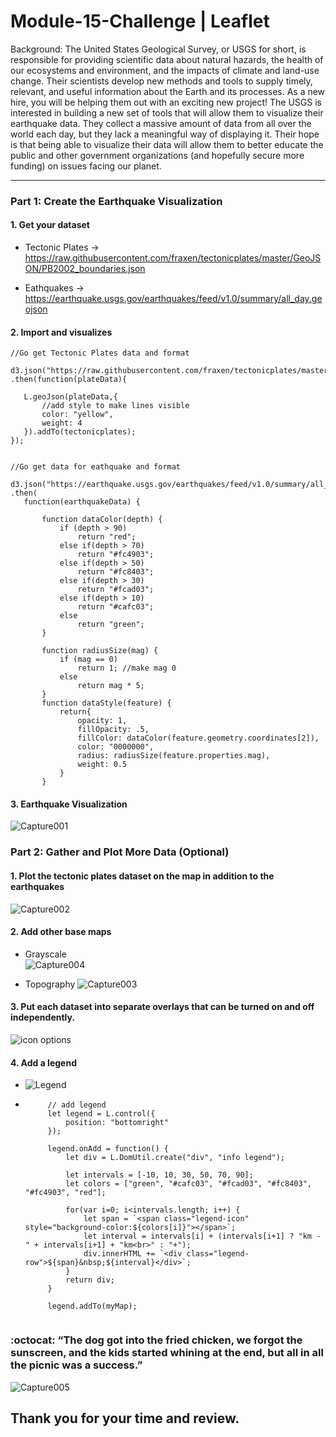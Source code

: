 # Module-15-Challenge | Leaflet



Background:
The United States Geological Survey, or USGS for short, is responsible for providing scientific data about natural hazards, the health of our ecosystems and environment, and the impacts of climate and land-use change. Their scientists develop new methods and tools to supply timely, relevant, and useful information about the Earth and its processes. As a new hire, you will be helping them out with an exciting new project!
The USGS is interested in building a new set of tools that will allow them to visualize their earthquake data. They collect a massive amount of data from all over the world each day, but they lack a meaningful way of displaying it. Their hope is that being able to visualize their data will allow them to better educate the public and other government organizations (and hopefully secure more funding) on issues facing our planet.


-----------




### Part 1: Create the Earthquake Visualization

#### 1. Get your dataset

  - Tectonic Plates -> https://raw.githubusercontent.com/fraxen/tectonicplates/master/GeoJSON/PB2002_boundaries.json
  
  - Eathquakes -> https://earthquake.usgs.gov/earthquakes/feed/v1.0/summary/all_day.geojson


#### 2. Import and visualizes


 ````
//Go get Tectonic Plates data and format

d3.json("https://raw.githubusercontent.com/fraxen/tectonicplates/master/GeoJSON/PB2002_boundaries.json")
.then(function(plateData){

    L.geoJson(plateData,{
        //add style to make lines visible
        color: "yellow",
        weight: 4
    }).addTo(tectonicplates);
});


//Go get data for eathquake and format

d3.json("https://earthquake.usgs.gov/earthquakes/feed/v1.0/summary/all_day.geojson")
.then(
    function(earthquakeData) {

        function dataColor(depth) {
            if (depth > 90)
                return "red";
            else if(depth > 70)
                return "#fc4903";
            else if(depth > 50)
                return "#fc8403";
            else if(depth > 30)
                return "#fcad03";
            else if(depth > 10)
                return "#cafc03";
            else 
                return "green"; 
        }
        
        function radiusSize(mag) {
            if (mag == 0)
                return 1; //make mag 0
            else
                return mag * 5;
        }
        function dataStyle(feature) {
            return{
                opacity: 1,
                fillOpacity: .5,
                fillColor: dataColor(feature.geometry.coordinates[2]),
                color: "0000000",
                radius: radiusSize(feature.properties.mag),
                weight: 0.5
            }
        }
````


#### 3. Earthquake Visualization
![Capture001](https://user-images.githubusercontent.com/30300016/197085636-b3ecc3ca-be31-4af2-8807-259449fa77b0.JPG)



### Part 2: Gather and Plot More Data (Optional)

#### 1. Plot the tectonic plates dataset on the map in addition to the earthquakes
  ![Capture002](https://user-images.githubusercontent.com/30300016/197085791-f43531a5-fa1f-4904-a182-e8f37a98a73e.JPG)


#### 2. Add other base maps

 - Grayscale   
    ![Capture004](https://user-images.githubusercontent.com/30300016/197085149-fd4d44f6-54d0-4361-8481-94388ae482ce.JPG)

 - Topography
     ![Capture003](https://user-images.githubusercontent.com/30300016/197085156-35b13113-b35a-42ec-8884-2cacd92f48b0.JPG)



#### 3. Put each dataset into separate overlays that can be turned on and off independently.

  ![icon options](https://user-images.githubusercontent.com/30300016/197085995-695e201f-b38f-4756-b602-b422f20d2a5a.JPG)

#### 4. Add a legend

- ![Legend](https://user-images.githubusercontent.com/30300016/197086154-5776d2e9-5c56-4fe0-92be-2798158af686.JPG)
-  ````
        // add legend
        let legend = L.control({
            position: "bottomright"
        });

        legend.onAdd = function() {
            let div = L.DomUtil.create("div", "info legend");

            let intervals = [-10, 10, 30, 50, 70, 90];
            let colors = ["green", "#cafc03", "#fcad03", "#fc8403", "#fc4903", "red"];

            for(var i=0; i<intervals.length; i++) {
                let span = `<span class="legend-icon" style="background-color:${colors[i]}"></span>`;
                let interval = intervals[i] + (intervals[i+1] ? "km - " + intervals[i+1] + "km<br>" : "+");
                div.innerHTML += `<div class="legend-row">${span}&nbsp;${interval}</div>`;
            }
            return div;
        }

        legend.addTo(myMap);
    
    ````  

### :octocat: “The dog got into the fried chicken, we forgot the sunscreen, and the kids started whining at the end, but all in all the picnic was a success.”
    
![Capture005](https://user-images.githubusercontent.com/30300016/197086974-7bfa4f52-2214-4131-bc28-9014eb327820.JPG)
   
   ## Thank you for your time and review.
